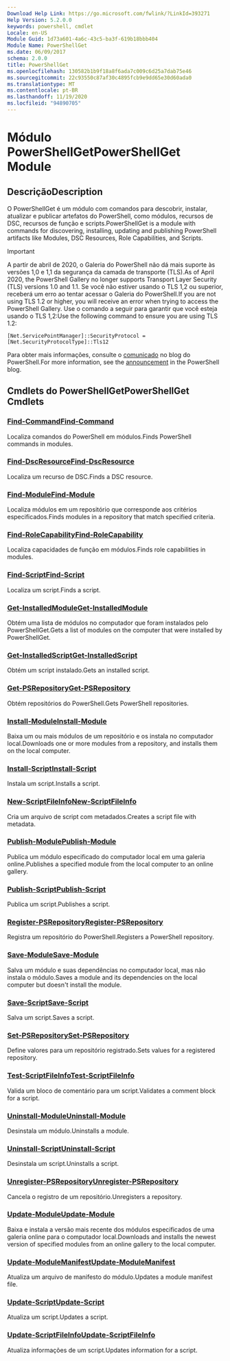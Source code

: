 ```yaml
---
Download Help Link: https://go.microsoft.com/fwlink/?LinkId=393271
Help Version: 5.2.0.0
keywords: powershell, cmdlet
Locale: en-US
Module Guid: 1d73a601-4a6c-43c5-ba3f-619b18bbb404
Module Name: PowerShellGet
ms.date: 06/09/2017
schema: 2.0.0
title: PowerShellGet
ms.openlocfilehash: 130582b1b9f18a8f6ada7c009c6d25a7dab75e46
ms.sourcegitcommit: 22c93550c87af30c4895fcb9e9dd65e30d60ada0
ms.translationtype: MT
ms.contentlocale: pt-BR
ms.lasthandoff: 11/19/2020
ms.locfileid: "94890705"
---
```

# <span data-ttu-id="fa847-103">Módulo PowerShellGet</span><span class="sxs-lookup"><span data-stu-id="fa847-103">PowerShellGet Module</span></span>

## <span data-ttu-id="fa847-104">Descrição</span><span class="sxs-lookup"><span data-stu-id="fa847-104">Description</span></span>

<span data-ttu-id="fa847-105">O PowerShellGet é um módulo com comandos para descobrir, instalar, atualizar e publicar artefatos do PowerShell, como módulos, recursos de DSC, recursos de função e scripts.</span><span class="sxs-lookup"><span data-stu-id="fa847-105">PowerShellGet is a module with commands for discovering, installing, updating and publishing PowerShell artifacts like Modules, DSC Resources, Role Capabilities, and Scripts.</span></span>

> [!IMPORTANT]
> <span data-ttu-id="fa847-106">A partir de abril de 2020, o Galeria do PowerShell não dá mais suporte às versões 1,0 e 1,1 da segurança da camada de transporte (TLS).</span><span class="sxs-lookup"><span data-stu-id="fa847-106">As of April 2020, the PowerShell Gallery no longer supports Transport Layer Security (TLS) versions 1.0 and 1.1.</span></span> <span data-ttu-id="fa847-107">Se você não estiver usando o TLS 1,2 ou superior, receberá um erro ao tentar acessar o Galeria do PowerShell.</span><span class="sxs-lookup"><span data-stu-id="fa847-107">If you are not using TLS 1.2 or higher, you will receive an error when trying to access the PowerShell Gallery.</span></span> <span data-ttu-id="fa847-108">Use o comando a seguir para garantir que você esteja usando o TLS 1,2:</span><span class="sxs-lookup"><span data-stu-id="fa847-108">Use the following command to ensure you are using TLS 1.2:</span></span>
>
> `[Net.ServicePointManager]::SecurityProtocol = [Net.SecurityProtocolType]::Tls12`
>
> <span data-ttu-id="fa847-109">Para obter mais informações, consulte o [comunicado](https://devblogs.microsoft.com/powershell/powershell-gallery-tls-support/) no blog do PowerShell.</span><span class="sxs-lookup"><span data-stu-id="fa847-109">For more information, see the [announcement](https://devblogs.microsoft.com/powershell/powershell-gallery-tls-support/) in the PowerShell blog.</span></span>

## <span data-ttu-id="fa847-110">Cmdlets do PowerShellGet</span><span class="sxs-lookup"><span data-stu-id="fa847-110">PowerShellGet Cmdlets</span></span>

### [<span data-ttu-id="fa847-111">Find-Command</span><span class="sxs-lookup"><span data-stu-id="fa847-111">Find-Command</span></span>](Find-Command.md)
<span data-ttu-id="fa847-112">Localiza comandos do PowerShell em módulos.</span><span class="sxs-lookup"><span data-stu-id="fa847-112">Finds PowerShell commands in modules.</span></span>

### [<span data-ttu-id="fa847-113">Find-DscResource</span><span class="sxs-lookup"><span data-stu-id="fa847-113">Find-DscResource</span></span>](Find-DscResource.md)
<span data-ttu-id="fa847-114">Localiza um recurso de DSC.</span><span class="sxs-lookup"><span data-stu-id="fa847-114">Finds a DSC resource.</span></span>

### [<span data-ttu-id="fa847-115">Find-Module</span><span class="sxs-lookup"><span data-stu-id="fa847-115">Find-Module</span></span>](Find-Module.md)
<span data-ttu-id="fa847-116">Localiza módulos em um repositório que corresponde aos critérios especificados.</span><span class="sxs-lookup"><span data-stu-id="fa847-116">Finds modules in a repository that match specified criteria.</span></span>

### [<span data-ttu-id="fa847-117">Find-RoleCapability</span><span class="sxs-lookup"><span data-stu-id="fa847-117">Find-RoleCapability</span></span>](Find-RoleCapability.md)
<span data-ttu-id="fa847-118">Localiza capacidades de função em módulos.</span><span class="sxs-lookup"><span data-stu-id="fa847-118">Finds role capabilities in modules.</span></span>

### [<span data-ttu-id="fa847-119">Find-Script</span><span class="sxs-lookup"><span data-stu-id="fa847-119">Find-Script</span></span>](Find-Script.md)
<span data-ttu-id="fa847-120">Localiza um script.</span><span class="sxs-lookup"><span data-stu-id="fa847-120">Finds a script.</span></span>

### [<span data-ttu-id="fa847-121">Get-InstalledModule</span><span class="sxs-lookup"><span data-stu-id="fa847-121">Get-InstalledModule</span></span>](Get-InstalledModule.md)
<span data-ttu-id="fa847-122">Obtém uma lista de módulos no computador que foram instalados pelo PowerShellGet.</span><span class="sxs-lookup"><span data-stu-id="fa847-122">Gets a list of modules on the computer that were installed by PowerShellGet.</span></span>

### [<span data-ttu-id="fa847-123">Get-InstalledScript</span><span class="sxs-lookup"><span data-stu-id="fa847-123">Get-InstalledScript</span></span>](Get-InstalledScript.md)
<span data-ttu-id="fa847-124">Obtém um script instalado.</span><span class="sxs-lookup"><span data-stu-id="fa847-124">Gets an installed script.</span></span>

### [<span data-ttu-id="fa847-125">Get-PSRepository</span><span class="sxs-lookup"><span data-stu-id="fa847-125">Get-PSRepository</span></span>](Get-PSRepository.md)
<span data-ttu-id="fa847-126">Obtém repositórios do PowerShell.</span><span class="sxs-lookup"><span data-stu-id="fa847-126">Gets PowerShell repositories.</span></span>

### [<span data-ttu-id="fa847-127">Install-Module</span><span class="sxs-lookup"><span data-stu-id="fa847-127">Install-Module</span></span>](Install-Module.md)
<span data-ttu-id="fa847-128">Baixa um ou mais módulos de um repositório e os instala no computador local.</span><span class="sxs-lookup"><span data-stu-id="fa847-128">Downloads one or more modules from a repository, and installs them on the local computer.</span></span>

### [<span data-ttu-id="fa847-129">Install-Script</span><span class="sxs-lookup"><span data-stu-id="fa847-129">Install-Script</span></span>](Install-Script.md)
<span data-ttu-id="fa847-130">Instala um script.</span><span class="sxs-lookup"><span data-stu-id="fa847-130">Installs a script.</span></span>

### [<span data-ttu-id="fa847-131">New-ScriptFileInfo</span><span class="sxs-lookup"><span data-stu-id="fa847-131">New-ScriptFileInfo</span></span>](New-ScriptFileInfo.md)
<span data-ttu-id="fa847-132">Cria um arquivo de script com metadados.</span><span class="sxs-lookup"><span data-stu-id="fa847-132">Creates a script file with metadata.</span></span>

### [<span data-ttu-id="fa847-133">Publish-Module</span><span class="sxs-lookup"><span data-stu-id="fa847-133">Publish-Module</span></span>](Publish-Module.md)
<span data-ttu-id="fa847-134">Publica um módulo especificado do computador local em uma galeria online.</span><span class="sxs-lookup"><span data-stu-id="fa847-134">Publishes a specified module from the local computer to an online gallery.</span></span>

### [<span data-ttu-id="fa847-135">Publish-Script</span><span class="sxs-lookup"><span data-stu-id="fa847-135">Publish-Script</span></span>](Publish-Script.md)
<span data-ttu-id="fa847-136">Publica um script.</span><span class="sxs-lookup"><span data-stu-id="fa847-136">Publishes a script.</span></span>

### [<span data-ttu-id="fa847-137">Register-PSRepository</span><span class="sxs-lookup"><span data-stu-id="fa847-137">Register-PSRepository</span></span>](Register-PSRepository.md)
<span data-ttu-id="fa847-138">Registra um repositório do PowerShell.</span><span class="sxs-lookup"><span data-stu-id="fa847-138">Registers a PowerShell repository.</span></span>

### [<span data-ttu-id="fa847-139">Save-Module</span><span class="sxs-lookup"><span data-stu-id="fa847-139">Save-Module</span></span>](Save-Module.md)
<span data-ttu-id="fa847-140">Salva um módulo e suas dependências no computador local, mas não instala o módulo.</span><span class="sxs-lookup"><span data-stu-id="fa847-140">Saves a module and its dependencies on the local computer but doesn't install the module.</span></span>

### [<span data-ttu-id="fa847-141">Save-Script</span><span class="sxs-lookup"><span data-stu-id="fa847-141">Save-Script</span></span>](Save-Script.md)
<span data-ttu-id="fa847-142">Salva um script.</span><span class="sxs-lookup"><span data-stu-id="fa847-142">Saves a script.</span></span>

### [<span data-ttu-id="fa847-143">Set-PSRepository</span><span class="sxs-lookup"><span data-stu-id="fa847-143">Set-PSRepository</span></span>](Set-PSRepository.md)
<span data-ttu-id="fa847-144">Define valores para um repositório registrado.</span><span class="sxs-lookup"><span data-stu-id="fa847-144">Sets values for a registered repository.</span></span>

### [<span data-ttu-id="fa847-145">Test-ScriptFileInfo</span><span class="sxs-lookup"><span data-stu-id="fa847-145">Test-ScriptFileInfo</span></span>](Test-ScriptFileInfo.md)
<span data-ttu-id="fa847-146">Valida um bloco de comentário para um script.</span><span class="sxs-lookup"><span data-stu-id="fa847-146">Validates a comment block for a script.</span></span>

### [<span data-ttu-id="fa847-147">Uninstall-Module</span><span class="sxs-lookup"><span data-stu-id="fa847-147">Uninstall-Module</span></span>](Uninstall-Module.md)
<span data-ttu-id="fa847-148">Desinstala um módulo.</span><span class="sxs-lookup"><span data-stu-id="fa847-148">Uninstalls a module.</span></span>

### [<span data-ttu-id="fa847-149">Uninstall-Script</span><span class="sxs-lookup"><span data-stu-id="fa847-149">Uninstall-Script</span></span>](Uninstall-Script.md)
<span data-ttu-id="fa847-150">Desinstala um script.</span><span class="sxs-lookup"><span data-stu-id="fa847-150">Uninstalls a script.</span></span>

### [<span data-ttu-id="fa847-151">Unregister-PSRepository</span><span class="sxs-lookup"><span data-stu-id="fa847-151">Unregister-PSRepository</span></span>](Unregister-PSRepository.md)
<span data-ttu-id="fa847-152">Cancela o registro de um repositório.</span><span class="sxs-lookup"><span data-stu-id="fa847-152">Unregisters a repository.</span></span>

### [<span data-ttu-id="fa847-153">Update-Module</span><span class="sxs-lookup"><span data-stu-id="fa847-153">Update-Module</span></span>](Update-Module.md)
<span data-ttu-id="fa847-154">Baixa e instala a versão mais recente dos módulos especificados de uma galeria online para o computador local.</span><span class="sxs-lookup"><span data-stu-id="fa847-154">Downloads and installs the newest version of specified modules from an online gallery to the local computer.</span></span>

### [<span data-ttu-id="fa847-155">Update-ModuleManifest</span><span class="sxs-lookup"><span data-stu-id="fa847-155">Update-ModuleManifest</span></span>](Update-ModuleManifest.md)
<span data-ttu-id="fa847-156">Atualiza um arquivo de manifesto do módulo.</span><span class="sxs-lookup"><span data-stu-id="fa847-156">Updates a module manifest file.</span></span>

### [<span data-ttu-id="fa847-157">Update-Script</span><span class="sxs-lookup"><span data-stu-id="fa847-157">Update-Script</span></span>](Update-Script.md)
<span data-ttu-id="fa847-158">Atualiza um script.</span><span class="sxs-lookup"><span data-stu-id="fa847-158">Updates a script.</span></span>

### [<span data-ttu-id="fa847-159">Update-ScriptFileInfo</span><span class="sxs-lookup"><span data-stu-id="fa847-159">Update-ScriptFileInfo</span></span>](Update-ScriptFileInfo.md)
<span data-ttu-id="fa847-160">Atualiza informações de um script.</span><span class="sxs-lookup"><span data-stu-id="fa847-160">Updates information for a script.</span></span>
